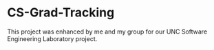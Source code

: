 # CS-Grad-Tracking

This project was enhanced by me and my group for our UNC Software Engineering Laboratory project. 
